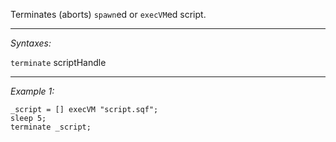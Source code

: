 Terminates (aborts) `spawn`ed or `execVM`ed script.


---
*Syntaxes:*

`terminate` scriptHandle

---
*Example 1:*

```sqf
_script = [] execVM "script.sqf";
sleep 5;
terminate _script;
```